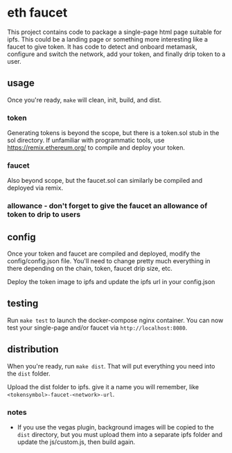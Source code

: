 
# eth faucet
This project contains code to package a single-page html page suitable for ipfs. This could be a landing page or something more interesting like a faucet to give token. It has code to detect and onboard metamask, configure and switch the network, add your token, and finally drip token to a user.

## usage
Once you're ready, `make` will clean, init, build, and dist.

### token
Generating tokens is beyond the scope, but there is a token.sol stub in the sol directory. If unfamiliar with programmatic tools, use https://remix.ethereum.org/ to compile and deploy your token. 

### faucet
Also beyond scope, but the faucet.sol can similarly be compiled and deployed via remix.

### allowance - don't forget to give the faucet an allowance of token to drip to users

## config
Once your token and faucet are compiled and deployed, modify the config/config.json file. You'll need to change pretty much everything in there depending on the chain, token, faucet drip size, etc.

Deploy the token image to ipfs and update the ipfs url in your config.json

## testing
Run `make test` to launch the docker-compose nginx container. You can now test your single-page and/or faucet via `http://localhost:8080`.

## distribution
When you're ready, run `make dist`. That will put everything you need into the `dist` folder. 

Upload the dist folder to ipfs. give it a name you will remember, like `<tokensymbol>-faucet-<network>-url`.

### notes
- If you use the vegas plugin, background images will be copied to the `dist` directory, but you must upload them into a separate ipfs folder and update the js/custom.js, then build again.
